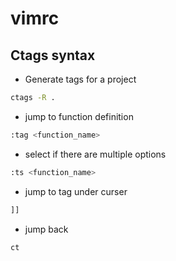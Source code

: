 # vimrc

## 
## Ctags syntax
* Generate tags for a project
```bash
ctags -R .
```
* jump to function definition
```bash
:tag <function_name>
```

* select if there are multiple options
```bash
:ts <function_name>
```
* jump to tag under curser
```bash
]]
```

* jump back
``` bash
ct
```
